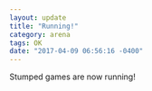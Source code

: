 ```yaml
---
layout: update
title: "Running!"
category: arena
tags: OK
date: "2017-04-09 06:56:16 -0400"
---
```


Stumped games are now running!
